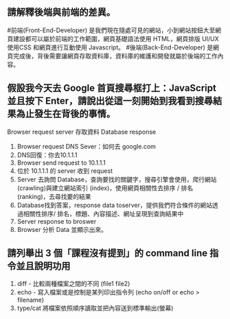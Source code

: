 ## 請解釋後端與前端的差異。

#前端(Front-End-Developer)
是我們現在隨處可見的網站，小到網站按鈕大至網頁建設都可以屬於前端的工作範圍，網頁基礎語法使用 HTML，網頁排版 UI/UX 使用CSS 和網頁進行互動使用 Javascript。
#後端(Back-End-Developer)
是網頁完成後，背後需要讓網頁存取資料庫，資料庫的維護和開發就屬於後端的工作內容。

## 假設我今天去 Google 首頁搜尋框打上：JavaScript 並且按下 Enter，請說出從這一刻開始到我看到搜尋結果為止發生在背後的事情。

Browser request server 存取資料 Database
		response

1. Browser request DNS Sever：如何去 google.com 
2. DNS回復：你去10.1.1.1
3. Browser send request to 10.1.1.1
4. 位於 10.1.1.1 的 server 收到 request
5. Server 去詢問 Database，查詢要找的關鍵字，搜尋引擎會使用，爬行網站 (crawling)與建立網站索引 (index)，使用網頁相關性去排序 / 排名 (ranking)，去尋找要的結果
6. Database找到答案，response data toserver，提供我們符合條件的網站透過相關性排序/ 排名，標題、內容描述、網址呈現到查詢結果中
7. Server response to broswer
8. Browser 分析 Data 並顯示出來。

## 請列舉出 3 個「課程沒有提到」的 command line 指令並且說明功用

1. diff - 比較兩種檔案之間的不同 (file1 file2)
2. echo - 寫入檔案或是控制是某列印出指令列 (echo on/off or echo > filename)
3. type/cat 將檔案依照順序讀取並把內容送到標準輸出(螢幕)


